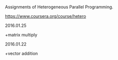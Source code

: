 Assignments of Heterogeneous Parallel Programming.

https://www.coursera.org/course/hetero

2016.01.25

\+matrix multiply

2016.01.22

\+vector addition



